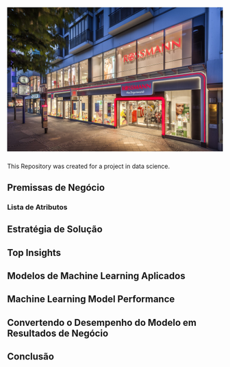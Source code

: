 
# ![DataScienceInProduction](https://github.com/erickfog/DataScienceInProduction/blob/main/img/rossman_image.jpg)
This Repository was created for a project in data science.

## Premissas de Negócio

### Lista de Atributos

## Estratégia de Solução


## Top Insights


## Modelos de Machine Learning Aplicados


## Machine Learning Model Performance

## Convertendo o Desempenho do Modelo em Resultados de Negócio

## Conclusão
